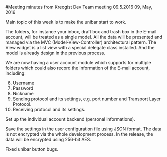 #Meeting minutes from Kreogist Dev Team meeting 09.5.2016
09, May, 2016

Main topic of this week is to make the unibar start to work.

The folders, for instance your inbox, draft box and trash box in the E-mail account, will be treated as a single model. All the data will be presented and managed via the MVC (Model-View-Controller) architectural pattern. The View widget is a list view with a special delegate class installed. And the model is already design in the previous process.

We are now having a user account module which supports for multiple folders which could also record the information of the E-mail account, including:

6. Username
2. Password
7. Nickname
3. Sending protocol and its settings, e.g. port number and Transport Layer Protocol.
4. Receiving protocol and its settings.

Set up the individual account backend (personal informations).

Save the settings in the user configuration file using JSON format. The data is not encrypted via the whole development process. In the release, the data will be encrypted using 256-bit AES.

Fixed unibar button bugs.

